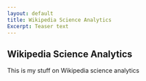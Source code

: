 ```yaml
---
layout: default
title: Wikipedia Science Analytics
Excerpt: Teaser text
---
```


## Wikipedia Science Analytics

This is my stuff on Wikipedia science analytics
